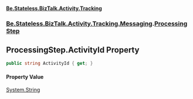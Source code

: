 #### [Be.Stateless.BizTalk.Activity.Tracking](README.md 'README')
### [Be.Stateless.BizTalk.Activity.Tracking.Messaging](Be.Stateless.BizTalk.Activity.Tracking.Messaging.md 'Be.Stateless.BizTalk.Activity.Tracking.Messaging').[ProcessingStep](ProcessingStep.md 'Be.Stateless.BizTalk.Activity.Tracking.Messaging.ProcessingStep')

## ProcessingStep.ActivityId Property

```csharp
public string ActivityId { get; }
```

#### Property Value
[System.String](https://docs.microsoft.com/en-us/dotnet/api/System.String 'System.String')